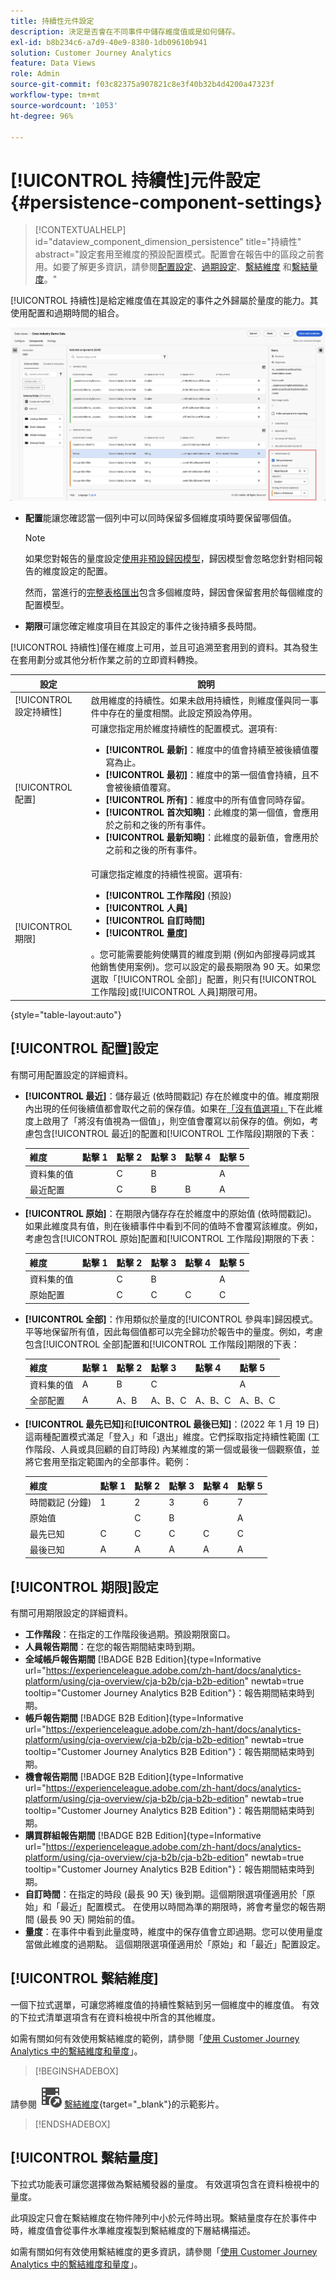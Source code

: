 ```yaml
---
title: 持續性元件設定
description: 決定是否會在不同事件中儲存維度值或是如何儲存。
exl-id: b8b234c6-a7d9-40e9-8380-1db09610b941
solution: Customer Journey Analytics
feature: Data Views
role: Admin
source-git-commit: f03c82375a907821c8e3f40b32b4d4200a47323f
workflow-type: tm+mt
source-wordcount: '1053'
ht-degree: 96%

---
```



# [!UICONTROL 持續性]元件設定 {#persistence-component-settings}

<!-- markdownlint-disable MD034 -->

>[!CONTEXTUALHELP]
>id="dataview_component_dimension_persistence"
>title="持續性"
>abstract="設定套用至維度的預設配置模式。配置會在報告中的區段之前套用。如要了解更多資訊，請參閱[配置設定](/help/data-views/component-settings/persistence.md#allocation-settings)、[過期設定](/help/data-views/component-settings/persistence.md#expiration-settings)、[繫結維度](/help/data-views/component-settings/persistence.md#binding-dimension) 和[繫結量度](/help/data-views/component-settings/persistence.md#binding-metric)。"

<!-- markdownlint-enable MD034 -->



[!UICONTROL 持續性]是給定維度值在其設定的事件之外歸屬於量度的能力。其使用配置和過期時間的組合。

![醒目顯示「持續性」選項的資料檢視視窗](../assets/persistence.png)

* **配置**&#x200B;能讓您確認當一個列中可以同時保留多個維度項時要保留哪個值。

  >[!NOTE]
  >
  >如果您對報告的量度設定[使用非預設歸因模型](/help/data-views/component-settings/attribution.md)，歸因模型會忽略您針對相同報告的維度設定的配置。
  >
  >然而，當進行的[完整表格匯出](/help/analysis-workspace/export/export-cloud.md)包含多個維度時，歸因會保留套用於每個維度的配置模型。

* **期限**&#x200B;可讓您確定維度項目在其設定的事件之後持續多長時間。

[!UICONTROL 持續性]僅在維度上可用，並且可追溯至套用到的資料。其為發生在套用劃分或其他分析作業之前的立即資料轉換。

| 設定 | 說明 |
| --- | --- |
| [!UICONTROL 設定持續性] | 啟用維度的持續性。如果未啟用持續性，則維度僅與同一事件中存在的量度相關。此設定預設為停用。 |
| [!UICONTROL 配置] | 可讓您指定用於維度持續性的配置模式。選項有:<ul><li>**[!UICONTROL 最新]**：維度中的值會持續至被後續值覆寫為止。</li><li> **[!UICONTROL 最初]**：維度中的第一個值會持續，且不會被後續值覆寫。</li><li>**[!UICONTROL 所有]**：維度中的所有值會同時存留。</li><li>**[!UICONTROL 首次知曉]**：此維度的第一個值，會應用於之前和之後的所有事件。</li><li>**[!UICONTROL 最新知曉]**：此維度的最新值，會應用於之前和之後的所有事件。</li></ul> |
| [!UICONTROL 期限] | 可讓您指定維度的持續性視窗。選項有: <ul><li>**[!UICONTROL 工作階段]** (預設)</li><li>**[!UICONTROL 人員]**</li><li>**[!UICONTROL 自訂時間]**</li><li>**[!UICONTROL 量度]**</li></ul>。您可能需要能夠使購買的維度到期 (例如內部搜尋詞或其他銷售使用案例)。您可以設定的最長期限為 90 天。如果您選取「[!UICONTROL 全部]」配置，則只有[!UICONTROL 工作階段]或[!UICONTROL 人員]期限可用。 |

{style="table-layout:auto"}

## [!UICONTROL 配置]設定

有關可用配置設定的詳細資料。

* **[!UICONTROL 最近]**：儲存最近 (依時間戳記) 存在於維度中的值。維度期限內出現的任何後續值都會取代之前的保存值。如果在[「沒有值選項」](no-value-options.md)下在此維度上啟用了「將沒有值視為一個值」，則空值會覆寫以前保存的值。例如，考慮包含[!UICONTROL 最近]的配置和[!UICONTROL 工作階段]期限的下表：

  | 維度 | 點擊 1 | 點擊 2 | 點擊 3 | 點擊 4 | 點擊 5 |
  | --- | --- | --- | --- | --- | --- |
  | 資料集的值 |  | C | B |  | A |
  | 最近配置 |  | C | B | B | A |

* **[!UICONTROL 原始]**：在期限內儲存存在於維度中的原始值 (依時間戳記)。 如果此維度具有值，則在後續事件中看到不同的值時不會覆寫該維度。例如，考慮包含[!UICONTROL 原始]配置和[!UICONTROL 工作階段]期限的下表：

  | 維度 | 點擊 1 | 點擊 2 | 點擊 3 | 點擊 4 | 點擊 5 |
  | --- | --- | --- | --- | --- | --- |
  | 資料集的值 |  | C | B |  | A |
  | 原始配置 |  | C | C | C | C |

* **[!UICONTROL 全部]**：作用類似於量度的[!UICONTROL 參與率]歸因模式。 平等地保留所有值，因此每個值都可以完全歸功於報告中的量度。例如，考慮包含[!UICONTROL 全部]配置和[!UICONTROL 工作階段]期限的下表：

  | 維度 | 點擊 1 | 點擊 2 | 點擊 3 | 點擊 4 | 點擊 5 |
  | --- | --- | --- | --- | --- | --- |
  | 資料集的值 | A | B | C |  | A |
  | 全部配置 | A | A、B | A、B、C | A、B、C | A、B、C |

* **[!UICONTROL 最先已知]**&#x200B;和&#x200B;**[!UICONTROL 最後已知]**：(2022 年 1 月 19 日) 這兩種配置模式滿足「登入」和「退出」維度。它們採取指定持續性範圍 (工作階段、人員或具回顧的自訂時段) 內某維度的第一個或最後一個觀察值，並將它套用至指定範圍內的全部事件。範例：

  | 維度 | 點擊 1 | 點擊 2 | 點擊 3 | 點擊 4 | 點擊 5 |
  | --- | --- | --- | --- | --- | --- |
  | 時間戳記 (分鐘) | 1 | 2 | 3 | 6 | 7 |
  | 原始值 |  | C | B |  | A |
  | 最先已知 | C | C | C | C | C |
  | 最後已知 | A | A | A | A | A |


## [!UICONTROL 期限]設定

有關可用期限設定的詳細資料。

* **工作階段**：在指定的工作階段後過期。預設期限窗口。
* **人員報告期間**：在您的報告期間結束時到期。
* **全域帳戶報告期間** [!BADGE B2B Edition]{type=Informative url="https://experienceleague.adobe.com/zh-hant/docs/analytics-platform/using/cja-overview/cja-b2b/cja-b2b-edition" newtab=true tooltip="Customer Journey Analytics B2B Edition"}：報告期間結束時到期。
* **帳戶報告期間** [!BADGE B2B Edition]{type=Informative url="https://experienceleague.adobe.com/zh-hant/docs/analytics-platform/using/cja-overview/cja-b2b/cja-b2b-edition" newtab=true tooltip="Customer Journey Analytics B2B Edition"}：報告期間結束時到期。
* **機會報告期間** [!BADGE B2B Edition]{type=Informative url="https://experienceleague.adobe.com/zh-hant/docs/analytics-platform/using/cja-overview/cja-b2b/cja-b2b-edition" newtab=true tooltip="Customer Journey Analytics B2B Edition"}：報告期間結束時到期。
* **購買群組報告期間** [!BADGE B2B Edition]{type=Informative url="https://experienceleague.adobe.com/zh-hant/docs/analytics-platform/using/cja-overview/cja-b2b/cja-b2b-edition" newtab=true tooltip="Customer Journey Analytics B2B Edition"}：報告期間結束時到期。
* **自訂時間**：在指定的時段 (最長 90 天) 後到期。這個期限選項僅適用於「原始」和「最近」配置模式。 在使用以時間為準的期限時，將會考量您的報告期間 (最長 90 天) 開始前的值。
* **量度**：在事件中看到此量度時，維度中的保存值會立即過期。您可以使用量度當做此維度的過期點。 這個期限選項僅適用於「原始」和「最近」配置設定。


## [!UICONTROL 繫結維度]

一個下拉式選單，可讓您將維度值的持續性繫結到另一個維度中的維度值。 有效的下拉式清單選項含有在資料檢視中所含的其他維度。

如需有關如何有效使用繫結維度的範例，請參閱「[使用 Customer Journey Analytics 中的繫結維度和量度](../../use-cases/data-views/binding-dimensions-metrics.md)」。


>[!BEGINSHADEBOX]

請參閱 ![VideoCheckedOut](/help/assets/icons/VideoCheckedOut.svg) [繫結維度](https://video.tv.adobe.com/v/342694/?quality=12&learn=on){target="_blank"}的示範影片。

>[!ENDSHADEBOX]


## [!UICONTROL 繫結量度]

下拉式功能表可讓您選擇做為繫結觸發器的量度。 有效選項包含在資料檢視中的量度。

此項設定只會在繫結維度在物件陣列中小於元件時出現。繫結量度存在於事件中時，維度值會從事件水準維度複製到繫結維度的下層結構描述。

如需有關如何有效使用繫結維度的更多資訊，請參閱「[使用 Customer Journey Analytics 中的繫結維度和量度](../../use-cases/data-views/binding-dimensions-metrics.md)」。
